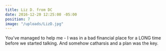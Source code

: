 ```yaml
---
title: Liz D. from DC
date: 2016-12-20 12:25:00 -05:00
position: 7
image: "/uploads/LizD.jpg"
---
```


You’ve managed to help me - I was in a bad financial place for a LONG time before we started talking. And somehow catharsis and a plan was the key.